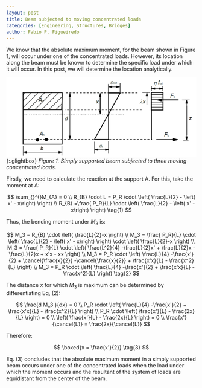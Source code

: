 ```yaml
---
layout: post
title: Beam subjected to moving concentrated loads
categories: [Engineering, Structures, Bridges]
author: Fabio P. Figueiredo
---
```


We know that the absolute maximum moment, for the beam shown in Figure 1, will occur under one of the concentrated loads. However, its location along the beam must be known to determine the specific load under which it will occur. In this post, we will determine the location analytically.

[![section](\assets\2022-06-02-ec2-flexure\section.png)](\assets\2024-02-12-moving-loads\beam.svg){:.glightbox}
_Figure 1. Simply supported beam subjected to three moving concentrated loads._

Firstly, we need to calculate the reaction at the support A. For this, take the moment at A:

$$
\sum_{}^{}M_{A} = 0
\\
R_{B} \cdot L = P_R \cdot \left(  \frac{L}{2} -  \left( x' - x\right) \right)
\\
R_{B}  =\frac{ P_R}{L} \cdot \left(  \frac{L}{2} -  \left( x' - x\right) \right) \tag{1}
$$

Thus, the bending moment under $M_3$ is:

$$
M_3 = R_{B} \cdot \left( \frac{L}{2}-x \right)
\\
M_3 = \frac{ P_R}{L} \cdot \left(  \frac{L}{2} -  \left( x' - x\right) \right) \cdot \left( \frac{L}{2}-x \right)
\\
M_3 = \frac{ P_R}{L} \cdot \left(  \frac{L^2}{4} -\frac{L}{2}x' + \frac{L}{2}x  -\frac{L}{2}x + x'x - xx  \right)
\\
M_3 = P_R \cdot \left(  \frac{L}{4} -\frac{x'}{2} + \cancel{\frac{x}{2}}  -\cancel{\frac{x}{2}} + \frac{x'x}{L} - \frac{x^2}{L}  \right)
\\
M_3 = P_R \cdot \left(  \frac{L}{4} -\frac{x'}{2} + \frac{x'x}{L} - \frac{x^2}{L}  \right)  \tag{2}
$$

The distance $x$ for which $M_3$ is maximum can be determined by differentiating Eq, (2):

$$
\frac{d M_3 }{dx} = 0
\\
P_R \cdot \left(  \frac{L}{4} -\frac{x'}{2} + \frac{x'x}{L} - \frac{x^2}{L}  \right)
\\
P_R \cdot \left( \frac{x'}{L} - \frac{2x}{L}  \right) = 0
\\
\left( \frac{x'}{L} - \frac{2x}{L}  \right) = 0
\\
\frac{x'}{\cancel{L}} = \frac{2x}{\cancel{L}}
$$

Therefore:

$$
\boxed{x = \frac{x'}{2}} \tag{3}
$$

Eq. (3) concludes that the absolute maximum moment in a simply supported beam occurs under one of the concentrated loads when the load under which the moment occurs and the resultant of the system of loads are equidistant from the center of the beam.
